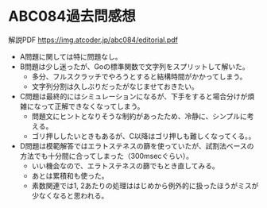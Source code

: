 # ABC084過去問感想

解説PDF
https://img.atcoder.jp/abc084/editorial.pdf

- A問題に関しては特に問題なし。
- B問題は少し迷ったが、Goの標準関数で文字列をスプリットして解いた。
  - 多分、フルスクラッチでやろうとすると結構時間がかかってしまう。
  - 文字列分割は久しぶりだったがなじませておきたい。
- C問題は最終的にはシミュレーションになるが、下手をすると場合分けが煩雑になって正解できなくなってしまう。
  - 問題文にヒントとなりそうな制約があったため、冷静に、シンプルに考える。
  - ゴリ押ししたいときもあるが、C以降はゴリ押しも難しくなってくる。。
- D問題は模範解答ではエラトステネスの篩を使っていたが、試割法ベースの方法でも十分間に合ってしまった（300msecぐらい）。
  - いい機会なので、エラトステネスの篩でもとき直してみる。
  - あとは累積和も使った。
  - 素数関連では1, 2あたりの処理ははじめから例外的に扱ったほうがミスが少なくなると思われる。
